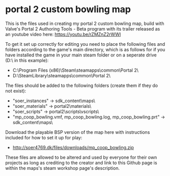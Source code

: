# portal 2 custom bowling map
This is the files used in creating my portal 2 custom bowling map, build with Valve's Portal 2 Authoring Tools - Beta program with its trailer released as an youtube video here: https://youtu.be/rZMZnZ2rWWI 

To get it set up correctly for editing you need to place the following files and folders according to the game's main directory, which is as follows for if you have installed the game in your main steam folder or on a seperate drive (D:\ in this example):
- C:\Program Files (x86)\Steam\steamapps\common\Portal 2\
- D:\SteamLibrary\steamapps\common\Portal 2\

The files should be added to the following folders (create them if they do not exist):
- "soer_instances" -> sdk_content\maps\
- "soer_materials" -> portal2\materials\
- "soer_scripts" -> portal2\scripts\vscripts\
- "mp_coop_bowling.vmf, mp_coop_bowling.log, mp_coop_bowling.prt" -> sdk_content\maps\

Download the playable BSP version of the map here with instructions included for how to set it up for play: 
- http://soer4769.dk/files/downloads/mp_coop_bowling.zip

These files are allowed to be altered and used by everyone for their own projects as long as crediting to the creator and link to this Github page is within the maps's steam workshop page's description.
